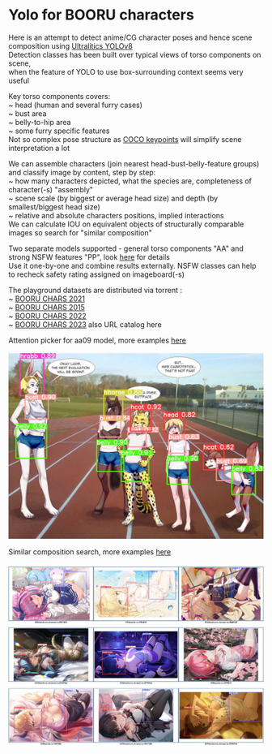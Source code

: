 # Yolo for BOORU characters

Here is an attempt to detect anime/CG character poses and hence scene composition using [Ultralitics YOLOv8](https://github.com/ultralytics/ultralytics) <br>
Detection classes has been built over typical views of torso components on scene, <br>
when the feature of YOLO to use box-surrounding context seems very useful <br>

Key torso components covers: <br>
~ head (human and several furry cases) <br>
~ bust area <br>
~ belly-to-hip area <br>
~ some furry specific features <br>
Not so complex pose structure as [COCO keypoints](https://cocodataset.org/#keypoints-2020) will simplify scene interpretation a lot <br>

We can assemble characters (join nearest head-bust-belly-feature groups) and classify image by content, step by step: <br>
~ how many characters depicted, what the species are, completeness of character(-s) "assembly" <br>
~ scene scale (by biggest or average head size) and depth (by smallest/biggest head size) <br>
~ relative and absolute characters positions, implied interactions <br>
We can calculate IOU on equivalent objects of structurally comparable images so search for "similar composition" <br>

Two separate models supported - general torso components "AA" and strong NSFW features "PP", look [here](models/README.md) for details <br>
Use it one-by-one and combine results externally. NSFW classes can help to recheck safety rating assigned on imageboard(-s) <br>

The playground datasets are distributed via torrent : <br>
~ [BOORU CHARS 2021](https://nyaa.si/view/1384820) <br>
~ [BOORU CHARS 2015](https://nyaa.si/view/1468367) <br>
~ [BOORU CHARS 2022](https://nyaa.si/view/1547662) <br>
~ [BOORU CHARS 2023](https://nyaa.si/view/1740396) also URL catalog here <br>

Attention picker for aa09 model, more examples [here](images09aa) <br>
<br>
![Attention picker](images/1c28005fdf4b262ae894a3da4dfc777cd0b98ac3.jpg)
<br>

Similar composition search, more examples [here](images) <br>
<br>
![Similar composition search](images/BCB_sim_002.jpg)
<br>
